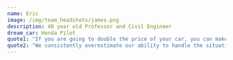 ```yaml
---
name: Eric
image: /img/team_headshots/james.png
description: 40 year old Professor and Civil Engineer
dream_car: Honda Pilot
quote1: "If you are going to double the price of your car, you can make it safer."
quote2: "We consistently overestimate our ability to handle the situations."
---
```


